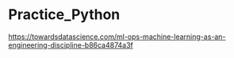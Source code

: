 # Practice_Python

https://towardsdatascience.com/ml-ops-machine-learning-as-an-engineering-discipline-b86ca4874a3f
